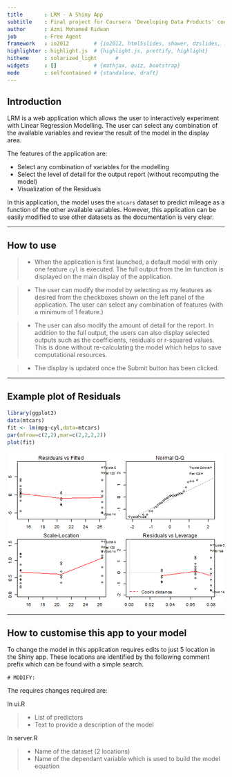 ```yaml
---
title       : LRM - A Shiny App
subtitle    : Final project for Coursera 'Developing Data Products' course 
author      : Azmi Mohamed Ridwan
job         : Free Agent
framework   : io2012        # {io2012, html5slides, shower, dzslides, ...}
highlighter : highlight.js  # {highlight.js, prettify, highlight}
hitheme     : solarized_light      # 
widgets     : []            # {mathjax, quiz, bootstrap}
mode        : selfcontained # {standalone, draft}
--- 
```


## Introduction

LRM is a web application which allows the user to interactively experiment with Linear Regression Modelling. The user can select any combination of the available variables and review the result of the model in the display area. 

The features of the application are:
* Select any combination of variables for the modelling
* Select the level of detail for the output report (without recomputing the model)
* Visualization of the Residuals

In this application, the model uses the `mtcars` dataset to predict mileage as a function of the other available variables. However, this application can be easily modified to use other datasets as the documentation is very clear.

--- 

## How to use

> * When the application is first launched, a default model with only one feature `cyl` is executed. The full output from the lm function is displayed on the main display of the application.

> * The user can modify the model by selecting as my features as desired from the checkboxes shown on the left panel of the application. The user can select any combination of features (with a minimum of 1 feature.)

> * The user can also modify the amount of detail for the report. In addition to the full output, the users can also display selected outputs such as the coefficients, residuals or r-squared values. This is done without re-calculating the model which helps to save computational resources.

> * The display is updated once the Submit button has been clicked.

---

## Example plot of Residuals


```r
library(ggplot2)
data(mtcars)
fit <- lm(mpg~cyl,data=mtcars)
par(mfrow=c(2,2),mar=c(2,2,2,2))
plot(fit)
```

![plot of chunk unnamed-chunk-1](assets/fig/unnamed-chunk-1-1.png)

---

## How to customise this app to your model

To change the model in this application requires edits to just 5 location in the Shiny app. These locations are identified by the following comment prefix which can be found with a simple search.
```
# MODIFY:
```
The requires changes required are:

In ui.R
> * List of predictors
> * Text to provide a description of the model 

In server.R
> * Name of the dataset (2 locations)
> * Name of the dependant variable which is used to build the model equation
